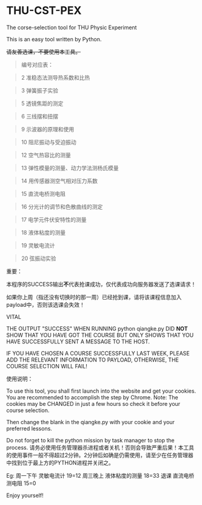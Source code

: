# THU-CST-PEX

The corse-selection tool for THU Physic Experiment

This is an easy tool written by Python.

~~请友善选课，不要使用本工具。~~

> 编号对应表：

>  2 准稳态法测导热系数和比热 

>  3 弹簧振子实验 

>  5 透镜焦距的测定 

>  6 三线摆和扭摆

>  9 示波器的原理和使用

>  10 阻尼振动与受迫振动

>  12 空气热容比的测量

>  13 弹性模量的测量、动力学法测杨氏模量

>  14 用传感器测空气相对压力系数

>  15 直流电桥测电阻

>  16 分光计的调节和色散曲线的测定

>  17 电学元件伏安特性的测量

>  18 液体粘度的测量

>  19 灵敏电流计

>  20 弦振动实验

重要：

本程序的SUCCESS输出**不**代表抢课成功，仅代表成功向服务器发送了选课请求！

如果你上周（指还没有切换时的那一周）已经抢到课，请将该课程信息加入payload中，否则该选课会失效！

VITAL

THE OUTPUT "SUCCESS" WHEN RUNNING python qiangke.py DID **NOT** SHOW THAT YOU HAVE GOT THE COURSE BUT ONLY SHOWS THAT YOU HAVE SUCCESSFULLY SENT A MESSAGE TO THE HOST.

IF YOU HAVE CHOSEN A COURSE SUCCESSFULLY LAST WEEK, PLEASE ADD THE RELEVANT INFORMATION TO PAYLOAD, OTHERWISE, THE COURSE SELECTION WILL FAIL!

使用说明：

To use this tool, you shall first launch into the website and get your cookies. You are recommended to accomplish the step by Chrome.
Note: The cookies may be CHANGED in just a few hours so check it before your course selection.

Then change the blank in the qiangke.py with your cookie and your preferred lessons.

Do not forget to kill the python mission by task manager to stop the process.
请务必使用任务管理器杀进程或者关机！否则会导致严重后果！本工具的使用事件一般不得超过2分钟。2分钟后如确是仍需使用，请至少在任务管理器中找到位于最上方的PYTHON进程并关闭之。

Eg:
周一下午 灵敏电流计 19=12
周三晚上 液体粘度的测量 18=33
退课 直流电桥测电阻 15=0

Enjoy yourself!
